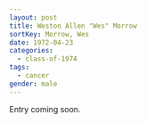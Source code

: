```yaml
---
layout: post
title: Weston Allen "Wes" Morrow
sortKey: Morrow, Wes
date: 1972-04-23
categories:
  - class-of-1974
tags:
  - cancer
gender: male
---
```

E﻿ntry coming soon.